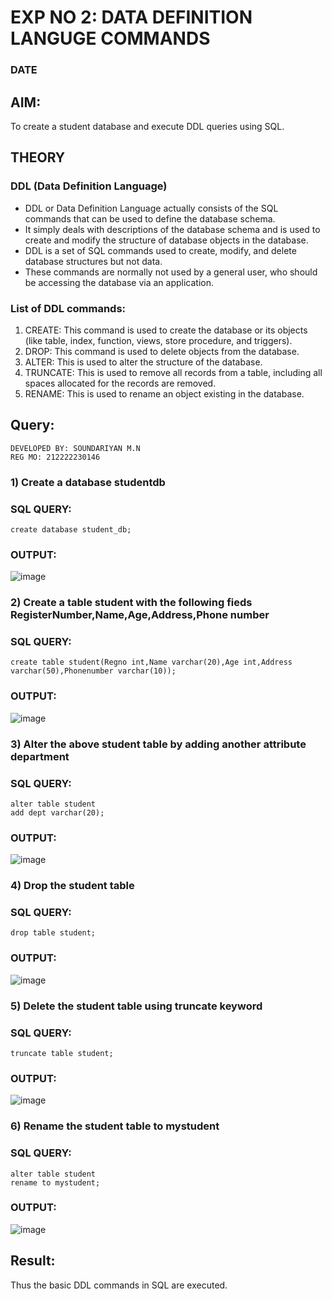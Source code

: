 # EXP NO 2: DATA DEFINITION LANGUGE COMMANDS 
### DATE
## AIM:
To create a student database and execute DDL queries using SQL.


## THEORY
### DDL (Data Definition Language)

* DDL or Data Definition Language actually consists of the SQL commands that can be used to define the database schema.
* It simply deals with descriptions of the database schema and is used to create and modify the structure of database objects in the database.
* DDL is a set of SQL commands used to create, modify, and delete database structures but not data.
* These commands are normally not used by a general user, who should be accessing the database via an application.

 
### List of DDL commands: 
1. CREATE: This command is used to create the database or its objects (like table, index, function, views, store procedure, and triggers).
2. DROP: This command is used to delete objects from the database.
3. ALTER: This is used to alter the structure of the database.
4. TRUNCATE: This is used to remove all records from a table, including all spaces allocated for the records are removed.
5. RENAME: This is used to rename an object existing in the database.

## Query:
```
DEVELOPED BY: SOUNDARIYAN M.N
REG MO: 212222230146
```
### 1) Create a database studentdb

### SQL QUERY:
```
create database student_db;
```

### OUTPUT:
![image](https://github.com/soundariyan18/DBMS/assets/119393307/c8174148-168b-45aa-ba7a-318d8075aaaf)


### 2) Create a table student with the following fieds RegisterNumber,Name,Age,Address,Phone number

### SQL QUERY: 
```
create table student(Regno int,Name varchar(20),Age int,Address varchar(50),Phonenumber varchar(10));
```


### OUTPUT:
![image](https://github.com/soundariyan18/DBMS/assets/119393307/f6887924-8398-4fb6-acee-2565166008a5)


### 3) Alter the above student table by adding another attribute department

### SQL QUERY: 
```
alter table student
add dept varchar(20);
```

### OUTPUT:
![image](https://github.com/soundariyan18/DBMS/assets/119393307/cc8d8386-d04c-483d-8207-cf62edd0bdef)



### 4) Drop the student table
 
### SQL QUERY: 
```
drop table student;
```


### OUTPUT:
![image](https://github.com/soundariyan18/DBMS/assets/119393307/3cdf81d9-a5ab-4705-ae02-2cf2ff1c133f)



### 5) Delete the student table using truncate keyword

### SQL QUERY: 
```
truncate table student;
```


### OUTPUT:
![image](https://github.com/soundariyan18/DBMS/assets/119393307/b4f551cd-1f51-40ec-b1fd-9a1de06bf1d2)




### 6) Rename the student table to mystudent

### SQL QUERY: 
```
alter table student
rename to mystudent;
```



### OUTPUT:
![image](https://github.com/soundariyan18/DBMS/assets/119393307/a475705e-596f-40fd-a4b0-c5d4be004c87)



## Result:
Thus the basic DDL commands in SQL are executed. 


